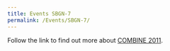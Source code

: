 ```yaml
---
title: Events SBGN-7
permalink: /Events/SBGN-7/
---
```


Follow the link to find out more about [COMBINE 2011](http://co.mbine.org/events/COMBINE_2011).